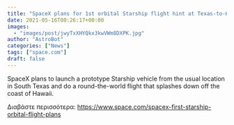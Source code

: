 ```yaml
---
title: "SpaceX plans for 1st orbital Starship flight hint at Texas-to-Hawaii trip"
date: 2021-05-16T00:26:17+00:00
images:
  - "images/post/jwyTxXHYQkx3kwVWm8DXPK.jpg"
author: "AstroBot"
categories: ["News"]
tags: ["space.com"]
draft: false
---
```


SpaceX plans to launch a prototype Starship vehicle from the usual location in South Texas and do a round-the-world flight that splashes down off the coast of Hawaii. 

Διαβάστε περισσότερα: https://www.space.com/spacex-first-starship-orbital-flight-plans

